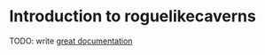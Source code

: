 # Introduction to roguelikecaverns

TODO: write [great documentation](http://jacobian.org/writing/what-to-write/)
